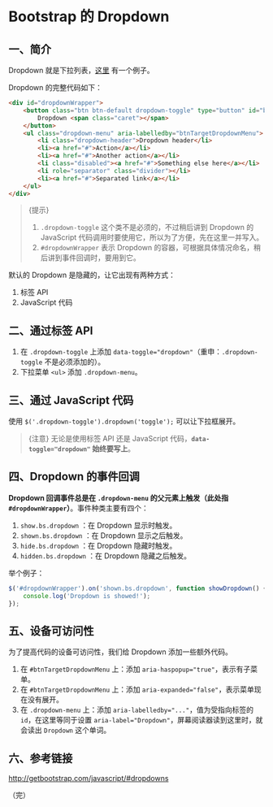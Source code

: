 # Bootstrap 的 Dropdown

## 一、简介

Dropdown 就是下拉列表，[这里](http://codepen.io/zhangbao/full/GWvwaG/) 有一个例子。

Dropdown 的完整代码如下：

```html
<div id="dropdownWrapper">
    <button class="btn btn-default dropdown-toggle" type="button" id="btnTargetDropdownMenu" data-toggle="dropdown" aria-haspopup="true" aria-expanded="false">
        Dropdown <span class="caret"></span>
    </button>
    <ul class="dropdown-menu" aria-labelledby="btnTargetDropdownMenu">
        <li class="dropdown-header">Dropdown header</li>
        <li><a href="#">Action</a></li>
        <li><a href="#">Another action</a></li>
        <li class="disabled"><a href="#">Something else here</a></li>
        <li role="separator" class="divider"></li>
        <li><a href="#">Separated link</a></li>
    </ul>
</div>
```

> {提示}
> 1. `.dropdown-toggle` 这个类不是必须的，不过稍后讲到 Dropdown 的 JavaScript 代码调用时要使用它，所以为了方便，先在这里一并写入。
> 2. `#dropdownWrapper` 表示 Dropdown 的容器，可根据具体情况命名，稍后讲到事件回调时，要用到它。

默认的 Dropdown 是隐藏的，让它出现有两种方式：

1. 标签 API
2. JavaScript 代码

## 二、通过标签 API

1. 在 `.dropdown-toggle` 上添加 `data-toggle="dropdown"`（重申：`.dropdown-toggle` 不是必须添加的）。
2. 下拉菜单 `<ul>` 添加 `.dropdown-menu`。

## 三、通过 JavaScript 代码

使用 `$('.dropdown-toggle').dropdown('toggle');` 可以让下拉框展开。

> {注意} 无论是使用标签 API 还是 JavaScript 代码，**`data-toggle="dropdown"` 始终要写上**。

## 四、Dropdown 的事件回调

**Dropdown 回调事件总是在 `.dropdown-menu` 的父元素上触发（此处指  `#dropdownWrapper`）**。事件种类主要有四个：

1. `show.bs.dropdown` ：在 Dropdown 显示时触发。
2. `shown.bs.dropdown` ：在 Dropdown 显示之后触发。
3. `hide.bs.dropdown` ：在 Dropdown 隐藏时触发。
4. `hidden.bs.dropdown` ：在 Dropdown 隐藏之后触发。

举个例子：

```javascript
$('#dropdownWrapper').on('shown.bs.dropdown', function showDropdown() {
    console.log('Dropdown is showed!');
});
```

## 五、设备可访问性

为了提高代码的设备可访问性，我们给 Dropdown 添加一些额外代码。

1. 在 `#btnTargetDropdownMenu` 上：添加 `aria-haspopup="true"`，表示有子菜单。
2. 在 `#btnTargetDropdownMenu` 上：添加 `aria-expanded="false"`，表示菜单现在没有展开。
3. 在 `.dropdown-menu` 上：添加 `aria-labelledby="..."`，值为受指向标签的 `id`，在这里等同于设置 `aria-label="Dropdown"`，屏幕阅读器读到这里时，就会读出 `Dropdown` 这个单词。

## 六、参考链接

http://getbootstrap.com/javascript/#dropdowns

（完）